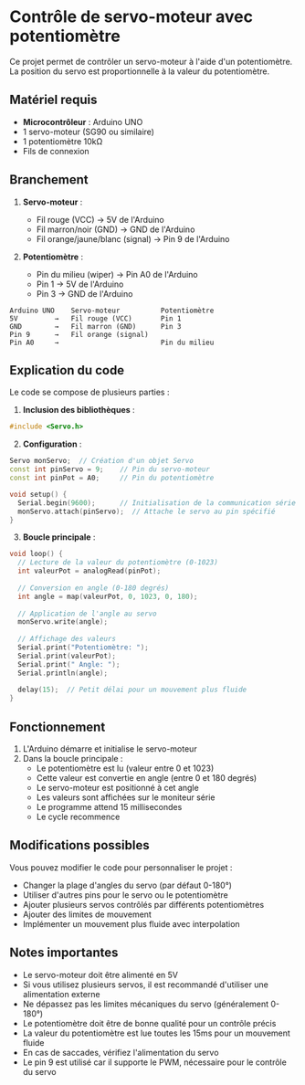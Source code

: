 # Contrôle de servo-moteur avec potentiomètre

Ce projet permet de contrôler un servo-moteur à l'aide d'un potentiomètre. La position du servo est proportionnelle à la valeur du potentiomètre.

## Matériel requis

- **Microcontrôleur** : Arduino UNO
- 1 servo-moteur (SG90 ou similaire)
- 1 potentiomètre 10kΩ
- Fils de connexion

## Branchement

1. **Servo-moteur** :
   - Fil rouge (VCC) → 5V de l'Arduino
   - Fil marron/noir (GND) → GND de l'Arduino
   - Fil orange/jaune/blanc (signal) → Pin 9 de l'Arduino

2. **Potentiomètre** :
   - Pin du milieu (wiper) → Pin A0 de l'Arduino
   - Pin 1 → 5V de l'Arduino
   - Pin 3 → GND de l'Arduino

```
Arduino UNO    Servo-moteur          Potentiomètre
5V         →   Fil rouge (VCC)       Pin 1
GND        →   Fil marron (GND)      Pin 3
Pin 9      →   Fil orange (signal)
Pin A0     →                         Pin du milieu
```

## Explication du code

Le code se compose de plusieurs parties :

1. **Inclusion des bibliothèques** :
```cpp
#include <Servo.h>
```

2. **Configuration** :
```cpp
Servo monServo;  // Création d'un objet Servo
const int pinServo = 9;    // Pin du servo-moteur
const int pinPot = A0;     // Pin du potentiomètre

void setup() {
  Serial.begin(9600);      // Initialisation de la communication série
  monServo.attach(pinServo);  // Attache le servo au pin spécifié
}
```

3. **Boucle principale** :
```cpp
void loop() {
  // Lecture de la valeur du potentiomètre (0-1023)
  int valeurPot = analogRead(pinPot);
  
  // Conversion en angle (0-180 degrés)
  int angle = map(valeurPot, 0, 1023, 0, 180);
  
  // Application de l'angle au servo
  monServo.write(angle);
  
  // Affichage des valeurs
  Serial.print("Potentiomètre: ");
  Serial.print(valeurPot);
  Serial.print(" Angle: ");
  Serial.println(angle);
  
  delay(15);  // Petit délai pour un mouvement plus fluide
}
```

## Fonctionnement

1. L'Arduino démarre et initialise le servo-moteur
2. Dans la boucle principale :
   - Le potentiomètre est lu (valeur entre 0 et 1023)
   - Cette valeur est convertie en angle (entre 0 et 180 degrés)
   - Le servo-moteur est positionné à cet angle
   - Les valeurs sont affichées sur le moniteur série
   - Le programme attend 15 millisecondes
   - Le cycle recommence

## Modifications possibles

Vous pouvez modifier le code pour personnaliser le projet :

- Changer la plage d'angles du servo (par défaut 0-180°)
- Utiliser d'autres pins pour le servo ou le potentiomètre
- Ajouter plusieurs servos contrôlés par différents potentiomètres
- Ajouter des limites de mouvement
- Implémenter un mouvement plus fluide avec interpolation

## Notes importantes

- Le servo-moteur doit être alimenté en 5V
- Si vous utilisez plusieurs servos, il est recommandé d'utiliser une alimentation externe
- Ne dépassez pas les limites mécaniques du servo (généralement 0-180°)
- Le potentiomètre doit être de bonne qualité pour un contrôle précis
- La valeur du potentiomètre est lue toutes les 15ms pour un mouvement fluide
- En cas de saccades, vérifiez l'alimentation du servo
- Le pin 9 est utilisé car il supporte le PWM, nécessaire pour le contrôle du servo 